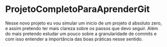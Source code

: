 # ProjetoCompletoParaAprenderGit
Nesse novo projeto eu vou simular um inicio de um projeto d absoluto zero, e assim pretendo ter mais clareza sobre os passos que devo seguir. Além do mais pretendo estudar um pouco sobre a granularidade de commits e com isso entender a importância das boas práticas nesse sentido.
